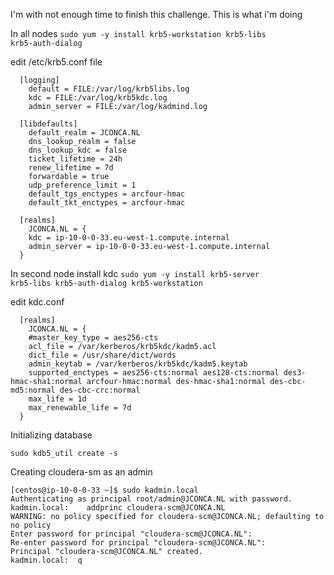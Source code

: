 I'm with not enough time to finish this challenge. This is what i'm doing


In all nodes
<code>sudo yum -y install krb5-workstation krb5-libs krb5-auth-dialog</code>

edit /etc/krb5.conf file
```
  [logging]
    default = FILE:/var/log/krb5libs.log
    kdc = FILE:/var/log/krb5kdc.log
    admin_server = FILE:/var/log/kadmind.log

  [libdefaults]
    default_realm = JCONCA.NL
    dns_lookup_realm = false
    dns_lookup_kdc = false
    ticket_lifetime = 24h
    renew_lifetime = 7d
    forwardable = true
    udp_preference_limit = 1
    default_tgs_enctypes = arcfour-hmac
    default_tkt_enctypes = arcfour-hmac 

  [realms] 
    JCONCA.NL = {
    kdc = ip-10-0-0-33.eu-west-1.compute.internal
    admin_server = ip-10-0-0-33.eu-west-1.compute.internal
  }
```

In second node install kdc
<code>sudo yum -y install krb5-server krb5-libs krb5-auth-dialog krb5-workstation
</code>

edit kdc.conf
``` 
  [realms]
    JCONCA.NL = {
    #master_key_type = aes256-cts
    acl_file = /var/kerberos/krb5kdc/kadm5.acl
    dict_file = /usr/share/dict/words
    admin_keytab = /var/kerberos/krb5kdc/kadm5.keytab
    supported_enctypes = aes256-cts:normal aes128-cts:normal des3-hmac-sha1:normal arcfour-hmac:normal des-hmac-sha1:normal des-cbc-md5:normal des-cbc-crc:normal
    max_life = 1d
    max_renewable_life = 7d
  }
```

Initializing database
```
sudo kdb5_util create -s
```


Creating cloudera-sm as an admin
```
[centos@ip-10-0-0-33 ~]$ sudo kadmin.local
Authenticating as principal root/admin@JCONCA.NL with password.
kadmin.local:    addprinc cloudera-scm@JCONCA.NL
WARNING: no policy specified for cloudera-scm@JCONCA.NL; defaulting to no policy
Enter password for principal "cloudera-scm@JCONCA.NL":
Re-enter password for principal "cloudera-scm@JCONCA.NL":
Principal "cloudera-scm@JCONCA.NL" created.
kadmin.local:  q
```
